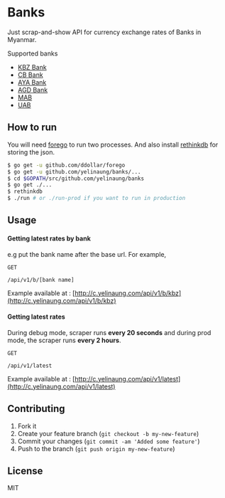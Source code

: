 # Banks

Just scrap-and-show API for currency exchange rates of Banks in Myanmar.

Supported banks

- [KBZ Bank](http://www.kbzbank.com)
- [CB Bank](http://www.cbbank.com.mm)
- [AYA Bank](http://ayabank.com)
- [AGD Bank](http://www.agdbank.com)
- [MAB](http://www.mabbank.com)
- [UAB](http://www.unitedamarabank.com)


## How to run

You will need [forego](https://github.com/ddollar/forego) to run two processes.
And also install [rethinkdb](https://rethinkdb.com/docs/install/) for storing the json.

```bash
$ go get -u github.com/ddollar/forego
$ go get -u github.com/yelinaung/banks/...
$ cd $GOPATH/src/github.com/yelinaung/banks
$ go get ./...
$ rethinkdb
$ ./run # or ./run-prod if you want to run in production
```

## Usage 

#### Getting latest rates by bank 

e.g put the bank name after the base url. For example, 

```http
GET 

/api/v1/b/[bank name]

```

Example available at : [http://c.yelinaung.com/api/v1/b/kbz](http://c.yelinaung.com/api/v1/b/kbz)

#### Getting latest rates

During debug mode, scraper runs **every 20 seconds** and during prod mode, the scraper runs **every 2 hours**.

```http
GET 

/api/v1/latest
```

Example available at : [http://c.yelinaung.com/api/v1/latest](http://c.yelinaung.com/api/v1/latest)

## Contributing

  1. Fork it
  2. Create your feature branch (`git checkout -b my-new-feature`)
  3. Commit your changes (`git commit -am 'Added some feature'`)
  4. Push to the branch (`git push origin my-new-feature`)


## License

MIT

